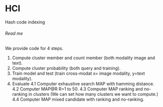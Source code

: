 # HCI
Hash code indexing
###### Read me ######
We provide code for 4 steps.
1. Compute cluster member and count member (both modality image and text).
2. Compute cluster probability (both query and training).
3. Train model and test (train cross-modat x= image modality, y=text modality).
4. Evaluate
	4.1 Computer exhaustive search MAP with hamming distance.
	4.2 Computer MAP@R R=1 to 50.
	4.3 Computer MAP ranking and no-ranking in clusters (We can set how many clusters we want to compute.)
	4.4 Computer MAP mixed candidate with ranking and no-ranking.
